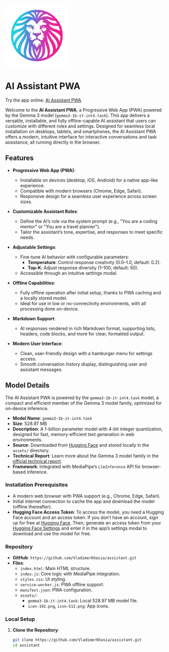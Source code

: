<img src="assets/icon-512.png" alt="AI Assistant Banner" width="200" height="200">

# AI Assistant PWA

Try the app online: [AI Assistant PWA](https://vladimerkhasia.github.io/assistant/)

Welcome to the **AI Assistant PWA**, a Progressive Web App (PWA) powered by the Gemma 3 model (`gemma3-1b-it-int4.task`). This app delivers a versatile, installable, and fully offline-capable AI assistant that users can customize with different roles and settings. Designed for seamless local installation on desktops, tablets, and smartphones, the AI Assistant PWA offers a modern, intuitive interface for interactive conversations and task assistance, all running directly in the browser.

## Features

- **Progressive Web App (PWA)**:
  - Installable on devices (desktop, iOS, Android) for a native app-like experience.
  - Compatible with modern browsers (Chrome, Edge, Safari).
  - Responsive design for a seamless user experience across screen sizes.

- **Customizable Assistant Roles**:
  - Define the AI’s role via the system prompt (e.g., "You are a coding mentor" or "You are a travel planner").
  - Tailor the assistant’s tone, expertise, and responses to meet specific needs.

- **Adjustable Settings**:
  - Fine-tune AI behavior with configurable parameters:
    - **Temperature**: Control response creativity (0.0–1.0, default: 0.2).
    - **Top-K**: Adjust response diversity (1–100, default: 50).
  - Accessible through an intuitive settings modal.

- **Offline Capabilities**:
  - Fully offline operation after initial setup, thanks to PWA caching and a locally stored model.
  - Ideal for use in low or no-connectivity environments, with all processing done on-device.

- **Markdown Support**:
  - AI responses rendered in rich Markdown format, supporting lists, headers, code blocks, and more for clear, formatted output.

- **Modern User Interface**:
  - Clean, user-friendly design with a hamburger menu for settings access.
  - Smooth conversation history display, distinguishing user and assistant messages.

## Model Details

The AI Assistant PWA is powered by the `gemma3-1b-it-int4.task` model, a compact and efficient member of the Gemma 3 model family, optimized for on-device inference.

- **Model Name**: `gemma3-1b-it-int4.task`
- **Size**: 528.97 MB
- **Description**: A 1-billion parameter model with 4-bit integer quantization, designed for fast, memory-efficient text generation in web environments.
- **Source**: Downloaded from [Hugging Face](https://huggingface.co/litert-community/Gemma3-1B-IT/blob/main/gemma3-1b-it-int4.task) and stored locally in the `assets/` directory.
- **Technical Report**: Learn more about the Gemma 3 model family in the <a href="https://arxiv.org/abs/2503.19786" target="_blank">official technical report</a>.
- **Framework**: Integrated with MediaPipe’s `LlmInference` API for browser-based inference.

### Installation Prerequisites
- A modern web browser with PWA support (e.g., Chrome, Edge, Safari).
- Initial internet connection to cache the app and download the model (offline thereafter).
- **Hugging Face Access Token**: To access the model, you need a Hugging Face account and an access token. If you don’t have an account, sign up for free at [Hugging Face](https://huggingface.co/). Then, generate an access token from your [Hugging Face Settings](https://huggingface.co/settings/tokens) and enter it in the app’s settings modal to download and use the model for free.



### Repository
- **GitHub**: `https://github.com/VladimerKhasia/assistant.git` 
- **Files**:
  - `index.html`: Main HTML structure.
  - `index.js`: Core logic with MediaPipe integration.
  - `styles.css`: UI styling.
  - `service-worker.js`: PWA offline support.
  - `manifest.json`: PWA configuration.
  - `assets/`:
    - `gemma3-1b-it-int4.task`: Local 528.97 MB model file.
    - `icon-192.png`, `icon-512.png`: App icons.

### Local Setup
1. **Clone the Repository**:
   ```bash
   git clone https://github.com/VladimerKhasia/assistant.git
   cd assistant
